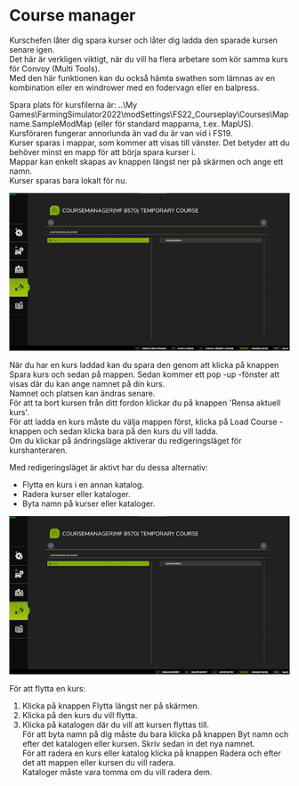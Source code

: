 # Course manager
  
Kurschefen låter dig spara kurser och låter dig ladda den sparade kursen senare igen.  
Det här är verkligen viktigt, när du vill ha flera arbetare som kör samma kurs för Convoy (Multi Tools).  
Med den här funktionen kan du också hämta swathen som lämnas av en kombination eller en windrower med en fodervagn eller en balpress.  
  
Spara plats för kursfilerna är: ..\My Games\FarmingSimulator2022\modSettings\FS22_Courseplay\Courses\Mapname.SampleModMap (eller för standard mapparna, t.ex. MapUS).  
Kursföraren fungerar annorlunda än vad du är van vid i FS19.  
Kurser sparas i mappar, som kommer att visas till vänster. Det betyder att du behöver minst en mapp för att börja spara kurser i.  
Mappar kan enkelt skapas av knappen längst ner på skärmen och ange ett namn.  
Kurser sparas bara lokalt för nu.  

![Image](../assets/images/managerbasehelp_0_0_765_430.png)
  
När du har en kurs laddad kan du spara den genom att klicka på knappen Spara kurs och sedan på mappen. Sedan kommer ett pop -up -fönster att visas där du kan ange namnet på din kurs.  
Namnet och platsen kan ändras senare.  
För att ta bort kursen från ditt fordon klickar du på knappen 'Rensa aktuell kurs'.  
För att ladda en kurs måste du välja mappen först, klicka på Load Course -knappen och sedan klicka bara på den kurs du vill ladda.  
Om du klickar på ändringsläge aktiverar du redigeringsläget för kurshanteraren.  

  
Med redigeringsläget är aktivt har du dessa alternativ:  
- Flytta en kurs i en annan katalog.  
- Radera kurser eller kataloger.  
- Byta namn på kurser eller kataloger.  

![Image](../assets/images/manageredithelp_0_0_765_430.png)
  
För att flytta en kurs:  
   1) Klicka på knappen Flytta längst ner på skärmen.  
   2) Klicka på den kurs du vill flytta.  
   3) Klicka på katalogen där du vill att kursen flyttas till.  
För att byta namn på dig måste du bara klicka på knappen Byt namn och efter det katalogen eller kursen. Skriv sedan in det nya namnet.  
För att radera en kurs eller katalog klicka på knappen Radera och efter det att mappen eller kursen du vill radera.  
Kataloger måste vara tomma om du vill radera dem.  
